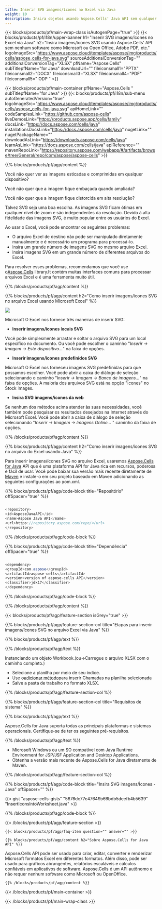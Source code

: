 ```yaml
---
title: Inserir SVG imagens/ícones no Excel via Java
weight: 10
description: Insira objetos usando Aspose.Cells' Java API sem qualquer software como Microsoft ou Open Office, Adobe PDF, etc.
---
```

{{< blocks/products/pf/main-wrap-class isAutogenPage="true" >}}
{{< blocks/products/pf/i18n/upper-banner h1="Inserir SVG imagens/ícones no Excel via Java" h2="Insira imagens/ícones SVG usando Aspose.Cells\' API sem nenhum software como Microsoft ou Open Office, Adobe PDF, etc." logoImageSrc="https://www.aspose.cloud/templates/aspose/img/products/cells/aspose_cells-for-java.svg" sourceAdditionalConversionTag="" additionalConversionTag="XLSX" pfName="Aspose.Cells" subTitlepfName="for Java" downloadUrl="" fileiconsmall1="PPTX" fileiconsmall2="DOCX" fileiconsmall3="XLSX" fileiconsmall4="PDF" fileiconsmall5=" ODP " >}}

{{< blocks/products/pf/main-container pfName="Aspose.Cells " subTitlepfName="for Java" >}}
{{< blocks/products/pf/i18n/sub-menu autoGeneratedVersion="true" logoImageSrc="https://www.aspose.cloud/templates/aspose/img/products/cells/aspose_cells-for-java.svg" apiHomeLink="" codeSamplesLink="https://github.com/aspose-cells" liveDemosLink="https://products.aspose.app/cells/family" docsLink="https://docs.aspose.com/cells/java" installationsDocsLink="https://docs.aspose.com/cells/java" nugetLink="" nugetPackageName="" downloadAsLink="https://downloads.aspose.com/cells/java" learnAsLink="https://docs.aspose.com/cells/java" apiReference="" mavenRepoLink="https://repository.aspose.com/webapp/#/artifacts/browse/tree/General/repo/com/aspose/aspose-cells" >}}

{{% blocks/products/pf/agp/content %}}

Você não quer ver as imagens esticadas e comprimidas em qualquer dispositivo?

Você não quer que a imagem fique embaçada quando ampliada?

Você não quer que a imagem fique distorcida em alta resolução?

Talvez SVG seja uma boa escolha. As imagens SVG ficam ótimas em qualquer nível de zoom e são independentes da resolução. Devido à alta fidelidade das imagens SVG, é muito popular entre os usuários do Excel.

Ao usar o Excel, você pode encontrar os seguintes problemas:

+ O arquivo Excel de destino não pode ser manipulado diretamente manualmente e é necessário um programa para processá-lo.
+ Insira um grande número de imagens SVG no mesmo arquivo Excel.
+ Insira imagens SVG em um grande número de diferentes arquivos do Excel.

 Para resolver esses problemas, recomendamos que você use o[Aspose.Cells](https://products.aspose.com/cells/) library.It contém muitas interfaces comuns para processar arquivos Excel e é uma ferramenta muito útil.

{{% /blocks/products/pf/agp/content %}}

{{% blocks/products/pf/agp/content h2="Como inserir imagens/ícones SVG no arquivo Excel usando Microsoft Excel" %}}

![](/cells/pt/net/icons/insert-icons-to-excel/sample.png)

Microsoft O Excel nos fornece três maneiras de inserir SVG:

+  **Inserir imagens/ícones locais SVG**

Você pode simplesmente arrastar e soltar o arquivo SVG para um local específico no documento. Ou você pode escolher o caminho "*Inserir -> Imagem -> Este dispositivo...*" na faixa de opções.

+  **Inserir imagens/ícones predefinidos SVG**

Microsoft O Excel nos forneceu imagens SVG predefinidas para que possamos escolher. Você pode abrir a caixa de diálogo de seleção selecionando o caminho "*Inserir -> Imagem -> Banco de imagens...*" na faixa de opções. A maioria dos arquivos SVG está na opção "Ícones" no Stock Images.

+  **Insira SVG imagens/ícones da web**

Se nenhum dos métodos acima atender às suas necessidades, você também pode pesquisar os resultados desejados na Internet através do Microsoft Excel. Você pode abrir a caixa de diálogo de seleção selecionando "*Inserir -> Imagem -> Imagens Online...* " caminho da faixa de opções.

{{% /blocks/products/pf/agp/content %}}

{{% blocks/products/pf/agp/content h2="Como inserir imagens/ícones SVG no arquivo do Excel usando Java" %}}

 Para inserir imagens/ícones SVG no arquivo Excel, usaremos
 [Aspose.Cells for Java](https://products.aspose.com/cells/java) 
 API que é uma plataforma API for Java rica em recursos, poderosa e fácil de usar. Você pode baixar sua versão mais recente diretamente de
 [Maven](https://repository.aspose.com/webapp/#/artifacts/browse/tree/General/repo/com/aspose/aspose-cells) 
 e instale-o em seu projeto baseado em Maven adicionando as seguintes configurações ao pom.xml.

{{% blocks/products/pf/agp/code-block title="Repositório" offSpacer="true" %}}

```cs

<repository>
<id>AsposeJavaAPI</id>
<name>Aspose Java API</name>
<url>https://repository.aspose.com/repo/</url>
</repository>

```

{{% /blocks/products/pf/agp/code-block %}}

{{% blocks/products/pf/agp/code-block title="Dependência" offSpacer="true" %}}

```cs

<dependency>
<groupId>com.aspose</groupId>
<artifactId>aspose-cells</artifactId>
<version>version of aspose-cells API</version>
<classifier>jdk17</classifier>
</dependency>

```

{{% /blocks/products/pf/agp/code-block %}}

{{% /blocks/products/pf/agp/content %}}

{{< blocks/products/pf/agp/feature-section isGrey="true" >}}

{{% blocks/products/pf/agp/feature-section-col title="Etapas para inserir imagens/ícones SVG no arquivo Excel via Java" %}}

{{% blocks/products/pf/agp/text %}}

{{% /blocks/products/pf/agp/text %}}

Instanciando um objeto Workbook.(ou->Carregue o arquivo XLSX com o caminho completo.)
+ Selecione a planilha por meio de seu índice.
 + Use o[adicionar método](https://reference.aspose.com/cells/java/com.aspose.cells/shapecollection/#addIcons-int-int-int-int-int-int-byte---byte---)para inserir Chamadas na planilha selecionada
+ Salve a pasta de trabalho no formato XLSX.

{{% /blocks/products/pf/agp/feature-section-col %}}

{{% blocks/products/pf/agp/feature-section-col title="Requisitos de sistema" %}}

{{% blocks/products/pf/agp/text %}}

 Aspose.Cells for Java suporta todas as principais plataformas e sistemas operacionais. Certifique-se de ter os seguintes pré-requisitos.

{{% /blocks/products/pf/agp/text %}}

- Microsoft Windows ou um SO compatível com Java Runtime Environment for JSP/JSF Application and Desktop Applications.
- Obtenha a versão mais recente de Aspose.Cells for Java diretamente de Maven.

{{% /blocks/products/pf/agp/feature-section-col %}}

{{% blocks/products/pf/agp/code-block title="Insira SVG imagens/Ícones - Java" offSpacer="" %}}

{{< gist "aspose-cells-gists" "5876dc77e47649b66bdb5deefb4b5639" "InsertIconsIntoWorksheet.java" >}}

{{% /blocks/products/pf/agp/code-block %}}


{{< /blocks/products/pf/agp/feature-section >}}

    {{< blocks/products/pf/agp/faq-item question="" answer="" >}}
 

<!-- aboutfile Starts -->

    {{% blocks/products/pf/agp/content h2="Sobre Aspose.Cells for Java API" %}}

 Aspose.Cells API pode ser usado para criar, editar, converter e renderizar Microsoft formatos Excel em diferentes formatos. Além disso, pode ser usado para gráficos abrangentes, relatórios escaláveis e cálculos confiáveis em aplicativos de software. Aspose.Cells é um API autônomo e não requer nenhum software como Microsoft ou OpenOffice.


    {{% /blocks/products/pf/agp/content %}}

    


{{< /blocks/products/pf/main-container >}}
    
{{< /blocks/products/pf/main-wrap-class >}}
